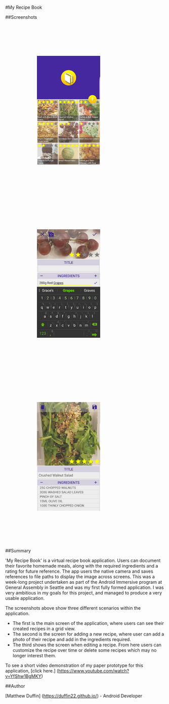 #My Recipe Book

##Screenshots

<p align="left">
<img style="padding: 100px" src="./homeactivity.png" width="200">
<img style="padding: 100px" src="./addactivity.png" width="200">
<img style="padding: 100px" src="./editactivity.png" width="200">
</p>

##Summary

'My Recipe Book' is a virtual recipe book application. Users can document their favorite homemade meals, along with the required ingredients and a rating for future reference. The app users the native camera and saves references to file paths to display the image across screens. This was a week-long project undertaken as part of the Android Immersive program at General Assembly in Seattle and was my first fully formed application. I was very ambitious in my goals for this project, and managed to produce a very usable application.

The screenshots above show three different scenarios within the application.
 - The first is the main screen of the application, where users can see their created recipes in a grid view. 
 - The second is the screen for adding a new recipe, where user can add a photo of their recipe and add in the ingredients required.
 - The third shows the screen when editing a recipe. From here users can customize the recipe over time or delete some recipes which may no longer interest them.

To see a short video demonstration of my paper prototype for this application, [click here.] (https://www.youtube.com/watch?v=YfShw1BgMKY)

##Author

[Matthew Duffin] (https://duffin22.github.io/) - Android Developer
